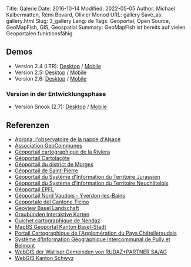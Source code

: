 Title: Galerie
Date: 2016-10-14
Modified: 2022-05-05
Author: Michael Kalbermatten, Rémi Bovard, Olivier Monod
URL: gallery
Save_as: gallery.html
Slug: 3_gallery
Lang: de
Tags: Geoportal, Open Source, GeoMapFish, GIS, Geospatial
Summary: GeoMapFish ist bereits auf vielen Geoportalen funktionsfähig

## Demos

* Version 2.4 (LTR): [Desktop](https://geomapfish-demo-2-4.camptocamp.com/?lang=de) / [Mobile](https://geomapfish-demo-2-4.camptocamp.com/mobile?lang=de)
* Version 2.5: [Desktop](https://geomapfish-demo-2-5.camptocamp.com/?lang=de) / [Mobile](https://geomapfish-demo-2-5.camptocamp.com/mobile?lang=de)
* Version 2.6: [Desktop](https://geomapfish-demo-2-6.camptocamp.com/?lang=de) / [Mobile](https://geomapfish-demo-2-6.camptocamp.com/mobile?lang=de)

### Version in der Entwicklungsphase

* Version Snook (2.7): [Desktop](https://geomapfish-demo-2-7.camptocamp.com/?lang=de) / [Mobile](https://geomapfish-demo-2-7.camptocamp.com/mobile?lang=de)

## Referenzen

* [Aprona, l'observatoire de la nappe d'Alsace](https://carto.aprona.net/)
* [Association GeoCommunes](http://www.geocommunes.ch/references/)
* [Géoportail cartographique de la Riviera](https://map.cartoriviera.ch/)
* [Géoportail Cartolacôte](https://map.cartolacote.ch/)
* [Géoportail du district de Morges](https://map.cjl.ch/)
* [Géoportail de Saint-Pierre](https://geo.saintpierre.re/)
* [Géoportail du Système d'Information du Territoire Jurassien](https://geo.jura.ch/)
* [Géoportail du Système d'Information du Territoire Neuchâtelois](https://sitn.ne.ch/)
* [Géoportail EPFL](https://geoportail.epfl.ch/)
* [Géoportail Nord Vaudois - Yverdon-les-Bains](https://mapnv.ch/)
* [Geoportale del Cantone Ticino](https://map.geo.ti.ch/)
* [Geoview Basel Landschaft](https://geoview.bl.ch/)
* [Graubünden Interaktive Karten](http://map.geo.gr.ch/)
* [Guichet cartographique de Nendaz](https://nendaz-geoportail.sig.cloud.camptocamp.net/)
* [MapBS Geoportal Kanton Basel-Stadt](https://map.geo.bs.ch/)
* [Portail Cartographique de l'Agglomération du Pays Châtelleraudais](https://carto.grand-chatellerault.fr/)
* [Système d'Information Géographique Intercommunal de Pully et Belmont](https://www.sigip.ch/)
* [WebGIS der Walliser Gemeinden von RUDAZ+PARTNER SA/AG](https://www.vsgis.ch/)
* [WebGIS Kanton Schwyz](https://map.geo.sz.ch/)
